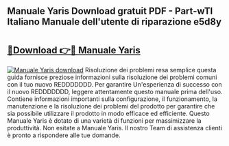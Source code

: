 ## Manuale Yaris Download gratuit PDF - Part-wTl Italiano Manuale dell'utente di riparazione e5d8y

# <h2><a href="http://dff3mi.blite.top/?on=Manuale+Yaris">🔗Download 👉🔴 Manuale Yaris</a></h2>

[![Manuale Yaris download](https://i.imgur.com/lujVjoI.png)](http://dff3mi.blite.top/?on=Manuale+Yaris)
Risoluzione dei problemi resa semplice questa guida fornisce preziose informazioni sulla risoluzione dei problemi comuni con il tuo nuovo REDDDDDDD. Per garantire Un'esperienza di successo con il nuovo REDDDDDDD, leggere attentamente questo manuale prima dell'uso. Contiene informazioni importanti sulla configurazione, il funzionamento, la manutenzione e la risoluzione dei problemi del prodotto per garantire che sia possibile utilizzare il prodotto in modo efficace ed efficiente. Questo Manuale Yaris è dotato di una varietà di funzioni per massimizzare la produttività. Non esitate a Manuale Yaris. Il nostro Team di assistenza clienti è pronto a rispondere alle tue domande.
